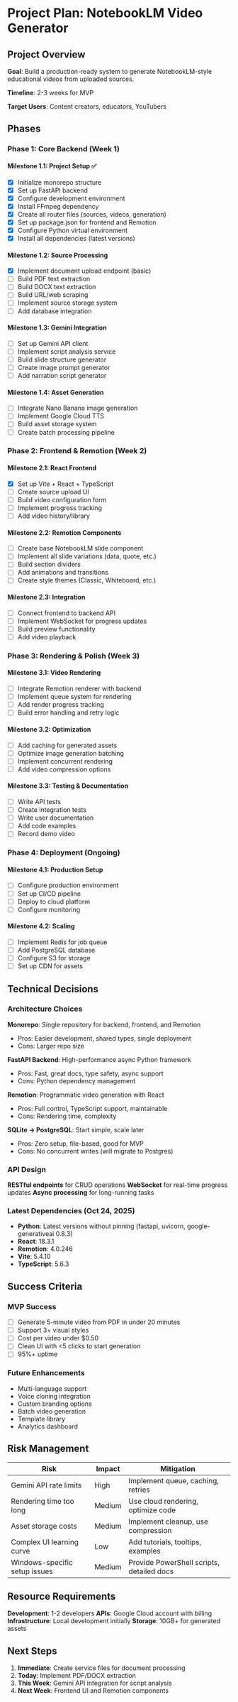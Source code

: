 # Project Plan: NotebookLM Video Generator

## Project Overview

**Goal**: Build a production-ready system to generate NotebookLM-style educational videos from uploaded sources.

**Timeline**: 2-3 weeks for MVP

**Target Users**: Content creators, educators, YouTubers

## Phases

### Phase 1: Core Backend (Week 1)

#### Milestone 1.1: Project Setup ✅

- [x] Initialize monorepo structure
- [x] Set up FastAPI backend
- [x] Configure development environment
- [x] Install FFmpeg dependency
- [x] Create all router files (sources, videos, generation)
- [x] Set up package.json for frontend and Remotion
- [x] Configure Python virtual environment
- [x] Install all dependencies (latest versions)

#### Milestone 1.2: Source Processing

- [x] Implement document upload endpoint (basic)
- [ ] Build PDF text extraction
- [ ] Build DOCX text extraction
- [ ] Build URL/web scraping
- [ ] Implement source storage system
- [ ] Add database integration

#### Milestone 1.3: Gemini Integration

- [ ] Set up Gemini API client
- [ ] Implement script analysis service
- [ ] Build slide structure generator
- [ ] Create image prompt generator
- [ ] Add narration script generator

#### Milestone 1.4: Asset Generation

- [ ] Integrate Nano Banana image generation
- [ ] Implement Google Cloud TTS
- [ ] Build asset storage system
- [ ] Create batch processing pipeline

### Phase 2: Frontend & Remotion (Week 2)

#### Milestone 2.1: React Frontend

- [x] Set up Vite + React + TypeScript
- [ ] Create source upload UI
- [ ] Build video configuration form
- [ ] Implement progress tracking
- [ ] Add video history/library

#### Milestone 2.2: Remotion Components

- [ ] Create base NotebookLM slide component
- [ ] Implement all slide variations (data, quote, etc.)
- [ ] Build section dividers
- [ ] Add animations and transitions
- [ ] Create style themes (Classic, Whiteboard, etc.)

#### Milestone 2.3: Integration

- [ ] Connect frontend to backend API
- [ ] Implement WebSocket for progress updates
- [ ] Build preview functionality
- [ ] Add video playback

### Phase 3: Rendering & Polish (Week 3)

#### Milestone 3.1: Video Rendering

- [ ] Integrate Remotion renderer with backend
- [ ] Implement queue system for rendering
- [ ] Add render progress tracking
- [ ] Build error handling and retry logic

#### Milestone 3.2: Optimization

- [ ] Add caching for generated assets
- [ ] Optimize image generation batching
- [ ] Implement concurrent rendering
- [ ] Add video compression options

#### Milestone 3.3: Testing & Documentation

- [ ] Write API tests
- [ ] Create integration tests
- [ ] Write user documentation
- [ ] Add code examples
- [ ] Record demo video

### Phase 4: Deployment (Ongoing)

#### Milestone 4.1: Production Setup

- [ ] Configure production environment
- [ ] Set up CI/CD pipeline
- [ ] Deploy to cloud platform
- [ ] Configure monitoring

#### Milestone 4.2: Scaling

- [ ] Implement Redis for job queue
- [ ] Add PostgreSQL database
- [ ] Configure S3 for storage
- [ ] Set up CDN for assets

## Technical Decisions

### Architecture Choices

**Monorepo**: Single repository for backend, frontend, and Remotion

- Pros: Easier development, shared types, single deployment
- Cons: Larger repo size

**FastAPI Backend**: High-performance async Python framework

- Pros: Fast, great docs, type safety, async support
- Cons: Python dependency management

**Remotion**: Programmatic video generation with React

- Pros: Full control, TypeScript support, maintainable
- Cons: Rendering time, complexity

**SQLite → PostgreSQL**: Start simple, scale later

- Pros: Zero setup, file-based, good for MVP
- Cons: No concurrent writes (will migrate to Postgres)

### API Design

**RESTful endpoints** for CRUD operations
**WebSocket** for real-time progress updates
**Async processing** for long-running tasks

### Latest Dependencies (Oct 24, 2025)

- **Python**: Latest versions without pinning (fastapi, uvicorn, google-generativeai 0.8.3)
- **React**: 18.3.1
- **Remotion**: 4.0.246
- **Vite**: 5.4.10
- **TypeScript**: 5.6.3

## Success Criteria

### MVP Success

- [ ] Generate 5-minute video from PDF in under 20 minutes
- [ ] Support 3+ visual styles
- [ ] Cost per video under $0.50
- [ ] Clean UI with <5 clicks to start generation
- [ ] 95%+ uptime

### Future Enhancements

- Multi-language support
- Voice cloning integration
- Custom branding options
- Batch video generation
- Template library
- Analytics dashboard

## Risk Management

| Risk                          | Impact | Mitigation                                |
| ----------------------------- | ------ | ----------------------------------------- |
| Gemini API rate limits        | High   | Implement queue, caching, retries         |
| Rendering time too long       | Medium | Use cloud rendering, optimize code        |
| Asset storage costs           | Medium | Implement cleanup, use compression        |
| Complex UI learning curve     | Low    | Add tutorials, tooltips, examples         |
| Windows-specific setup issues | Medium | Provide PowerShell scripts, detailed docs |

## Resource Requirements

**Development**: 1-2 developers
**APIs**: Google Cloud account with billing
**Infrastructure**: Local development initially
**Storage**: 10GB+ for generated assets

## Next Steps

1. **Immediate**: Create service files for document processing
2. **Today**: Implement PDF/DOCX extraction
3. **This Week**: Gemini API integration for script analysis
4. **Next Week**: Frontend UI and Remotion components
